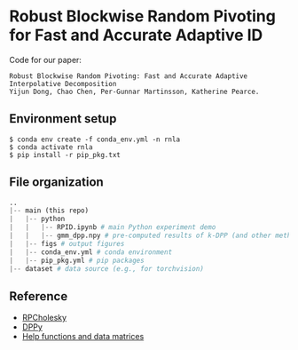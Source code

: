 # Robust Blockwise Random Pivoting for Fast and Accurate Adaptive ID

Code for our paper:
```
Robust Blockwise Random Pivoting: Fast and Accurate Adaptive Interpolative Decomposition
Yijun Dong, Chao Chen, Per-Gunnar Martinsson, Katherine Pearce. 
```

## Environment setup
```
$ conda env create -f conda_env.yml -n rnla
$ conda activate rnla
$ pip install -r pip_pkg.txt
```

## File organization
```python
..
|-- main (this repo)
|   |-- python 
|   |   |-- RPID.ipynb # main Python experiment demo
|   |   |-- gmm_dpp.npy # pre-computed results of k-DPP (and other methods) on a GMM matrix
|   |-- figs # output figures 
|   |-- conda_env.yml # conda environment
|   |-- pip_pkg.yml # pip packages
|-- dataset # data source (e.g., for torchvision)
```

## Reference
- [RPCholesky](https://github.com/eepperly/Randomly-Pivoted-Cholesky/tree/main)
- [DPPy](https://github.com/guilgautier/DPPy)
- [Help functions and data matrices](https://github.com/dyjdongyijun/Randomized_Subspace_Approximation)